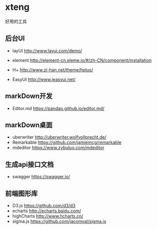# xteng
好用的工具

## 后台UI
- layUI
http://www.layui.com/demo/

-  element
http://element-cn.eleme.io/#/zh-CN/component/installation

-  H+ 
http://www.zi-han.net/theme/hplus/

- EasyUI
http://www.jeasyui.net/

## markDown开发
-  Editor.md 
https://pandao.github.io/editor.md/

## markDown桌面
- uberwriter
http://uberwriter.wolfvollprecht.de/
- Remarkable
https://github.com/jamiemcg/remarkable
- mdeditor
https://www.zybuluo.com/mdeditor

## 生成api接口文档
- swagger
https://swagger.io/

## 前端图形库
- D3.js
https://github.com/d3/d3
- echarts
http://echarts.baidu.com/
- highCharts
http://www.hcharts.cn/
- sigma.js
https://github.com/jacomyal/sigma.js


